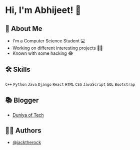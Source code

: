 
# Hi, I'm Abhijeet! 👋

  
## 🚀 About Me
- I'm a Computer Science Student 💻 
- Working on different interesting projects 👨‍💻 
- Known with some hacking 😂

  
## 🛠 Skills
`C++`
`Python`
`Java`
`Django`
`React`
`HTML`
`CSS`
`JavaScript`
`SQL`
`Bootstrap`




  
## 📚 Blogger

 - [Duniya of Tech](https://duniyaoftechblogs.blogspot.com/)

  
## 🙋‍♂️ Authors

- [@jacktherock](https://www.github.com/jacktherock)

  

